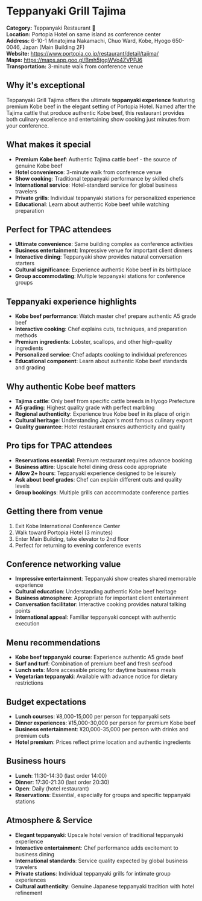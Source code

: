 # Teppanyaki Grill Tajima

**Category:** Teppanyaki Restaurant 🥩  
**Location:** Portopia Hotel on same island as conference center  
**Address:** 6-10-1 Minatojima Nakamachi, Chuo Ward, Kobe, Hyogo 650-0046, Japan (Main Building 2F)  
**Website:** https://www.portopia.co.jp/restaurant/detail/tajima/  
**Maps:** https://maps.app.goo.gl/Bmh5tgqWVo4ZVPPJ6  
**Transportation:** 3-minute walk from conference venue  

## Why it's exceptional

Teppanyaki Grill Tajima offers the ultimate **teppanyaki experience** featuring premium Kobe beef in the elegant setting of Portopia Hotel. Named after the Tajima cattle that produce authentic Kobe beef, this restaurant provides both culinary excellence and entertaining show cooking just minutes from your conference.

## What makes it special

- **Premium Kobe beef**: Authentic Tajima cattle beef - the source of genuine Kobe beef
- **Hotel convenience**: 3-minute walk from conference venue
- **Show cooking**: Traditional teppanyaki performance by skilled chefs
- **International service**: Hotel-standard service for global business travelers
- **Private grills**: Individual teppanyaki stations for personalized experience
- **Educational**: Learn about authentic Kobe beef while watching preparation

## Perfect for TPAC attendees

- **Ultimate convenience**: Same building complex as conference activities
- **Business entertainment**: Impressive venue for important client dinners
- **Interactive dining**: Teppanyaki show provides natural conversation starters
- **Cultural significance**: Experience authentic Kobe beef in its birthplace
- **Group accommodating**: Multiple teppanyaki stations for conference groups

## Teppanyaki experience highlights

- **Kobe beef performance**: Watch master chef prepare authentic A5 grade beef
- **Interactive cooking**: Chef explains cuts, techniques, and preparation methods
- **Premium ingredients**: Lobster, scallops, and other high-quality ingredients
- **Personalized service**: Chef adapts cooking to individual preferences
- **Educational component**: Learn about authentic Kobe beef standards and grading

## Why authentic Kobe beef matters

- **Tajima cattle**: Only beef from specific cattle breeds in Hyogo Prefecture
- **A5 grading**: Highest quality grade with perfect marbling
- **Regional authenticity**: Experience true Kobe beef in its place of origin
- **Cultural heritage**: Understanding Japan's most famous culinary export
- **Quality guarantee**: Hotel restaurant ensures authenticity and quality

## Pro tips for TPAC attendees

- **Reservations essential**: Premium restaurant requires advance booking
- **Business attire**: Upscale hotel dining dress code appropriate
- **Allow 2+ hours**: Teppanyaki experience designed to be leisurely
- **Ask about beef grades**: Chef can explain different cuts and quality levels
- **Group bookings**: Multiple grills can accommodate conference parties

## Getting there from venue

1. Exit Kobe International Conference Center
2. Walk toward Portopia Hotel (3 minutes)
3. Enter Main Building, take elevator to 2nd floor
4. Perfect for returning to evening conference events

## Conference networking value

- **Impressive entertainment**: Teppanyaki show creates shared memorable experience
- **Cultural education**: Understanding authentic Kobe beef heritage
- **Business atmosphere**: Appropriate for important client entertainment
- **Conversation facilitator**: Interactive cooking provides natural talking points
- **International appeal**: Familiar teppanyaki concept with authentic execution

## Menu recommendations

- **Kobe beef teppanyaki course**: Experience authentic A5 grade beef
- **Surf and turf**: Combination of premium beef and fresh seafood
- **Lunch sets**: More accessible pricing for daytime business meals
- **Vegetarian teppanyaki**: Available with advance notice for dietary restrictions

## Budget expectations

- **Lunch courses**: ¥8,000-15,000 per person for teppanyaki sets
- **Dinner experiences**: ¥15,000-30,000 per person for premium Kobe beef
- **Business entertainment**: ¥20,000-35,000 per person with drinks and premium cuts
- **Hotel premium**: Prices reflect prime location and authentic ingredients

## Business hours

- **Lunch**: 11:30-14:30 (last order 14:00)
- **Dinner**: 17:30-21:30 (last order 20:30)
- **Open**: Daily (hotel restaurant)
- **Reservations**: Essential, especially for groups and specific teppanyaki stations

## Atmosphere & Service

- **Elegant teppanyaki**: Upscale hotel version of traditional teppanyaki experience
- **Interactive entertainment**: Chef performance adds excitement to business dining
- **International standards**: Service quality expected by global business travelers
- **Private stations**: Individual teppanyaki grills for intimate group experiences
- **Cultural authenticity**: Genuine Japanese teppanyaki tradition with hotel refinement